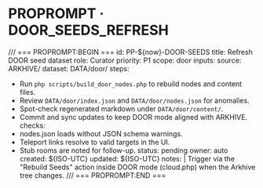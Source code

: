 # PROPROMPT · DOOR_SEEDS_REFRESH

/// === PROPROMPT:BEGIN ===
id: PP-${now}-DOOR-SEEDS
title: Refresh DOOR seed dataset
role: Curator
priority: P1
scope: door
inputs:
  source: ARKHIVE/
  dataset: DATA/door/
steps:
  - Run `php scripts/build_door_nodes.php` to rebuild nodes and content files.
  - Review `DATA/door/index.json` and `DATA/door/nodes.json` for anomalies.
  - Spot-check regenerated markdown under `DATA/door/content/`.
  - Commit and sync updates to keep DOOR mode aligned with ARKHIVE.
checks:
  - nodes.json loads without JSON schema warnings.
  - Teleport links resolve to valid targets in the UI.
  - Stub rooms are noted for follow-up.
status: pending
owner: auto
created: ${ISO-UTC}
updated: ${ISO-UTC}
notes: |
  Trigger via the "Rebuild Seeds" action inside DOOR mode (cloud.php) when the Arkhive tree changes.
/// === PROPROMPT:END ===
